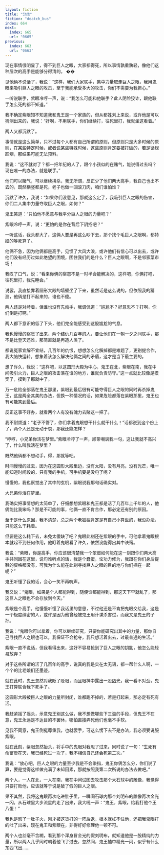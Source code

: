 ```yaml
---
layout: fiction
title: "分歧"
fiction: "deatch_bus"
index: 664
next:
  index: 665
  url: "0665"
previous:
  index: 663
  url: "0663"
---
```

现在事情很明显了，得不到巨人之眼，大家都得死，所以事情孰重孰轻，像他们这种层次的高手是能够分得清的。  ��

见他俩不说话了，我说：“这样，我们大家联手，集中力量取走巨人之眼，我用鬼眼来吸引巨人之眼的攻击，至于我能承受多大的攻击，你们不需要为我担心。”

一听说联手，紫眼冷哼一声，说：“我怎么可能和他联手？此人阴险狡诈，跟他联手怎么死的都不知道。”

我不确定紫眼知不知道我和鬼王是一个家族的，但从都姓刘上来说，或许他是可以猜测出来的，我说：“好啊，不用联手，你们继续打，往死里打，我就坐这看着。”

两人又都沉默了。

事情就是这么简单，只不过每个人都有自己所谓的原则，但原则只是大多时候的原则，在某些特定时候，或者说某些特殊时候，这些原则肯定要被打破的，若是循规蹈矩，那结果可能无法预料。

我说：“这不就对了？都一把年纪的人了，跟个小孩似的在赌气，能说得过去吗？现在唯一的办法，就是联手。”

他们可以赌气，可以继续拼杀，我无所谓，反正少了他们两大高手，我自己也出不去的，既然横竖都是死，老子也做一回滚刀肉，咱们谁怕谁？

沉默了许久，我说：“如果你们没意见，那就这么定了，我吸引巨人之眼的伤害，你们二人集中力量夺取巨人之眼，如何？”

鬼王笑道：“只怕他不愿意与我平分巨人之眼的力量吧？”

紫眼冷哼一声，说：“更怕的是你在背后下阴招吧？”

一听这话，我头都大了，这俩人要是再这么吵下去，那个找个毛巨人之眼啊，都特娘的等死算了。

他俩不急，因为他俩都是高手，见惯了大风大浪，或许他们有信心可以出去，或许他们没有经历过如此绝望的困境，困住我们的是什么？巨人之眼啊，不是邻家菜市场！

我叹了口气，说：“看来你俩的宿怨不是一时半会能解决的，这样吧，你俩打吧，往死里打，我先睡会。”

说罢，我直接靠着圆形大殿的墙壁坐了下来，虽然话是这么说的，但依照我的猜测，他俩是打不起来的，谁也不傻。

两人还是对峙着，但谁也没有先动手，我调侃道：“尴尬不？好意思不？打啊，你们倒是打啊。”

两人都下意识的低了下头，他们完全能感受到这股尴尬的气息。

我也慢慢的察觉了出来，两个结仇几百年的人，要让他们在一朝一夕之间联手，那不是比登天还难，那简直就是再造人类了。

都说冤家宜解不宜结，几百年的仇恨，想想怎么化解掉都是难题了，更别提合作，我大脑快运转，想象着该怎么解决他俩之间的矛盾，这才是当下最主要的。

想了许久，我说：“这样吧，以这圆形大殿为中心，鬼王在北，紫眼在南，我在中间吸引火力，巨人之眼的攻击落在谁的地方，谁就负责防守。”这一点就比较像是摸奖了，摸到了那就中了。

万一危险全部落在鬼王那里，紫眼到最后很有可能夺得巨人之眼的同时再杀掉鬼王，这是两全其美的办法，但换一种情况的话，如果危险都落在紫眼那里，鬼王也有可能笑到最后。

反正这事不好办，就看两个人有没有魄力去赌这一把了。

我不耐烦道：“老子不管了，你们拿着鬼眼想干什么就干什么！”话都说到这个份上了，两个人还是无动于衷，那我还能怎样？

“哼哼，小兄弟你活在梦里。”紫眼冷哼了一声，顺带嘲讽我一句，这让我就不高兴了，什么叫我活在梦里？

既然他俩都不想动手，得，那就等吧。

时间慢慢的过去，因为在这圆形大殿里边，没有太阳，没有月亮，没有光芒，唯一能知道时间段的，只有我的手机，可手机要是没电了呢？

慢慢的，我也察觉出了其中的玄机，紫眼说我那句话确实对。

大兄弟你活在梦里。

我确实把事情想的太简单了，仔细想想紫眼和鬼王都是活了几百年上千年的人，他俩能比我笨吗？那是不可能的事，他俩一直不肯合作，那必定还有别的原因。

至于是什么原因，我不清楚，总之两个老狐狸肯定是有自己小算盘的，我没办法，只能这么干耗着。

但要是这么耗下去，未免太傻缺了吧？鬼眼此刻还在紫眼的手中，可他拿着鬼眼根本就起不到任何作用，他盯着鬼眼看了许久，依然没能得出其中诀窍。

我说：“紫眼，你是高手，你应该很清楚我一个笨蛋如何能在这一刻跟你们两大高手共同困在这里，说句难听点的话，我是个蠢蛋，论功力修为，我跟在你们身后提鞋的资格都没有，可我为什么能在此刻寻找巨人之眼的目的地与你们捆在一起呢？”

鬼王听懂了我的话，会心一笑不再吭声。

我又说：“鬼眼，如果是个人都能得到，随便谁都能得到，那这天下早就乱了，那这巨人之眼也不会存放到今天。”

紫眼是个高手，他慢慢听懂了我话里的意思，不过他还是不肯把鬼眼交给我，这是一个极度缜密的人，或许是因为他曾经被鬼王用计谋杀害过，而我又是鬼王的子孙。

我说：“鬼眼你可以拿着，你可以继续研究，只要你能研究出其中的力量，那你自己寻找巨人之眼也可以，我保证不会抢夺，我只想活着出去，过最普通的生活。”

紫眼一直不说话，但我看得出来，这好不容易抢到了巨人之眼的钥匙，他怎么能轻易放弃？

对于这些所谓的活了几百年的高手，说真的我是实在太无语，都一帮什么人啊，一个个的比老娘们还墨迹。

就在此时，鬼王忽然对我眨了眨眼，而且眼神中露出一股凶光，我一看不对劲，鬼王打算联合我下死手了。

这圆形大殿被巨人之眼的力量所封闭，谁都跑不掉的，若是打起来，那必定有死有活。

我赶紧摇了摇头，示意鬼王别这么做，我不想做哪些下三滥的手段，但鬼王不在意，鬼王永远是不达目的不罢休，哪怕直接弄死他们也毫不手软。

见我不同意，鬼王倒挺尊重我，也就罢手，可这么愣下去不是办法，我必须要说服紫眼。

就在此刻，紫眼忽然抬头，将手中的鬼眼对我甩了过来，同时说了一句：“生死有命富贵在天，我已经死过一次了，我不相信自己还会死第二次。”

我说：“放心吧，巨人之眼的力量至少我是不会染指，鬼王你俩怎么分，你们说了算，要是觉得这样做充满了未知因素，那就按照我第二次所说的办法去做吧。”

两个人，一人在北，一人在南，我在中间试图去攻击那个大石球中的雕像，我觉得只要打败他，应该就等于说是破了假的巨人之眼。

果不其然，我将这鬼眼再次吃进肚子里，一瞬间石球内那个刘明布的雕像再次金光一闪，从石球里大步流星的走了出来，我大吼一声：“鬼王，紫眼，给我打他个王八蛋！”

我也是憋了一肚子火，刚才被这货打的一阵后退，根本就扛不住他，还把我鬼眼打的吐了出来，现在鬼王和紫眼在，非得好好修理他一顿不可。

两个人也丝毫不含糊，看到那个浑身冒金光的假刘明布，就知道他是一股精纯的力量，所以两人几乎同时朝着他飞了过去，忽然间，鬼王袖中精光一闪，似乎有什么东西飞出……